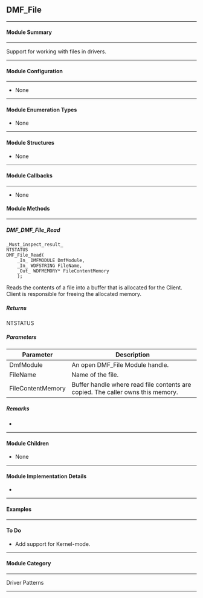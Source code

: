 ## DMF_File

-----------------------------------------------------------------------------------------------------------------------------------

#### Module Summary

-----------------------------------------------------------------------------------------------------------------------------------

Support for working with files in drivers.

-----------------------------------------------------------------------------------------------------------------------------------

#### Module Configuration

-----------------------------------------------------------------------------------------------------------------------------------

* None

-----------------------------------------------------------------------------------------------------------------------------------

#### Module Enumeration Types

* None

-----------------------------------------------------------------------------------------------------------------------------------

#### Module Structures

* None

-----------------------------------------------------------------------------------------------------------------------------------

#### Module Callbacks

-----------------------------------------------------------------------------------------------------------------------------------

* None

#### Module Methods

-----------------------------------------------------------------------------------------------------------------------------------

##### DMF_DMF_File_Read

````
_Must_inspect_result_
NTSTATUS
DMF_File_Read(
    _In_ DMFMODULE DmfModule,
    _In_ WDFSTRING FileName, 
    _Out_ WDFMEMORY* FileContentMemory
    );
````

Reads the contents of a file into a buffer that is allocated for the Client. Client is responsible
for freeing the allocated memory.

##### Returns

NTSTATUS

##### Parameters
Parameter | Description
----|----
DmfModule | An open DMF_File Module handle.
FileName  | Name of the file.
FileContentMemory | Buffer handle where read file contents are copied. The caller owns this memory.

##### Remarks

*

-----------------------------------------------------------------------------------------------------------------------------------

#### Module Children

* None

-----------------------------------------------------------------------------------------------------------------------------------

#### Module Implementation Details

* 

-----------------------------------------------------------------------------------------------------------------------------------

#### Examples

-----------------------------------------------------------------------------------------------------------------------------------

#### To Do

* Add support for Kernel-mode.

-----------------------------------------------------------------------------------------------------------------------------------
#### Module Category

-----------------------------------------------------------------------------------------------------------------------------------

Driver Patterns

-----------------------------------------------------------------------------------------------------------------------------------

